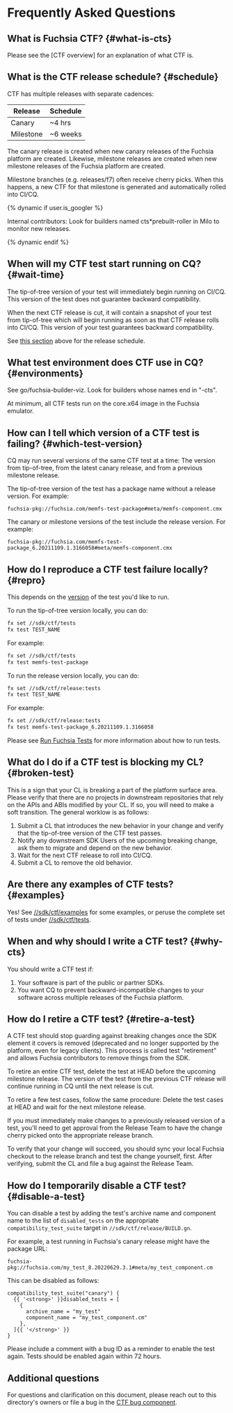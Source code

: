 # Frequently Asked Questions

## What is Fuchsia CTF? {#what-is-cts}

Please see the [CTF overview] for an explanation of what CTF is.

## What is the CTF release schedule? {#schedule}

CTF has multiple releases with separate cadences:

| Release  | Schedule |
|----------|----------|
| Canary   | ~4 hrs   |
| Milestone| ~6 weeks |

The canary release is created when new canary releases of the Fuchsia platform
are created. Likewise, milestone releases are created when new milestone releases
of the Fuchsia platform are created.

Milestone branches (e.g. releases/f7) often receive cherry picks. When this
happens, a new CTF for that milestone is generated and automatically rolled
into CI/CQ.

{% dynamic if user.is_googler %}

Internal contributors: Look for builders named cts*prebuilt-roller in Milo
to monitor new releases.

{% dynamic endif %}

## When will my CTF test start running on CQ? {#wait-time}

The tip-of-tree version of your test will immediately begin running on CI/CQ.
This version of the test does not guarantee backward compatibility.

When the next CTF release is cut, it will contain a snapshot of your test from
tip-of-tree which will begin running as soon as that CTF release rolls into
CI/CQ.  This version of your test guarantees backward compatibility.

See [this section](#schedule) above for the release schedule.

## What test environment does CTF use in CQ? {#environments}

See go/fuchsia-builder-viz. Look for builders whose names end in "-cts".

At minimum, all CTF tests run on the core.x64 image in the Fuchsia emulator.

## How can I tell which version of a CTF test is failing? {#which-test-version}

CQ may run several versions of the same CTF test at a time: The version from
tip-of-tree, from the latest canary release, and from a previous milestone
release.

The tip-of-tree version of the test has a package name without a release version.
For example:

```
fuchsia-pkg://fuchsia.com/memfs-test-package#meta/memfs-component.cmx
```

The canary or milestone versions of the test include the release version. For
example:

```
fuchsia-pkg://fuchsia.com/memfs-test-package_6.20211109.1.3166058#meta/memfs-component.cmx
```


## How do I reproduce a CTF test failure locally? {#repro}

This depends on the [version](#which-test-version) of the test you'd like to run.

To run the tip-of-tree version locally, you can do:

```sh
fx set //sdk/ctf/tests
fx test TEST_NAME
```

For example:

```sh
fx set //sdk/ctf/tests
fx test memfs-test-package
```

To run the release version locally, you can do:

```sh
fx set //sdk/ctf/release:tests
fx test TEST_NAME
```

For example:

```sh
fx set //sdk/ctf/release:tests
fx test memfs-test-package_6.20211109.1.3166058
```

Please see [Run Fuchsia Tests] for more information about how to run
tests.

## What do I do if a CTF test is blocking my CL? {#broken-test}

This is a sign that your CL is breaking a part of the platform surface area.
Please verify that there are no projects in downstream repositories that rely
on the APIs and ABIs modified by your CL. If so, you will need to make a
soft transition. The general worklow is as follows:

1. Submit a CL that introduces the new behavior in your change and verify that
   the tip-of-tree version of the CTF test passes.
1. Notify any downstream SDK Users of the upcoming breaking change, ask them to
   migrate and depend on the new behavior.
1. Wait for the next CTF release to roll into CI/CQ.
1. Submit a CL to remove the old behavior.

## Are there any examples of CTF tests? {#examples}

Yes!  See [//sdk/ctf/examples] for some examples, or peruse the complete set
of tests under [//sdk/ctf/tests].

## When and why should I write a CTF test? {#why-cts}

You should write a CTF test if:

1. Your software is part of the public or partner SDKs.
2. You want CQ to prevent backward-incompatible changes to your software
   across multiple releases of the Fuchsia platform.

## How do I retire a CTF test? {#retire-a-test}

A CTF test should stop guarding against breaking changes once the SDK element
it covers is removed (deprecated and no longer supported by the platform, even
for legacy clients). This process is called test "retirement" and allows Fuchsia
contributors to remove things from the SDK.

To retire an entire CTF test, delete the test at HEAD before the upcoming
milestone release. The version of the test from the previous CTF release will
continue running in CQ until the next release is cut.

To retire a few test cases, follow the same procedure: Delete the test cases at
HEAD and wait for the next milestone release.

If you must immediately make changes to a previously released version of a test,
you'll need to get approval from the Release Team to have the change cherry
picked onto the appropriate release branch.

To verify that your change will succeed, you should sync your local Fuchsia
checkout to the release branch and test the change yourself, first.  After
verifying, submit the CL and file a bug against the Release Team.

## How do I temporarily disable a CTF test? {#disable-a-test}

You can disable a test by adding the test's archive name and component name to
the list of `disabled_tests` on the appropriate `compatibility_test_suite`
target in `//sdk/ctf/release/BUILD.gn`.

For example, a test running in Fuchsia's canary release might have the package
URL:

```
fuchsia-pkg://fuchsia.com/my_test_8.20220629.3.1#meta/my_test_component.cm
```

This can be disabled as follows:

```
compatibility_test_suite("canary") {
  {{ '<strong>' }}disabled_tests = [
    {
      archive_name = "my_test"
      component_name = "my_test_component.cm"
    },
  ]{{ '</strong>' }}
}
```

Please include a comment with a bug ID as a reminder to enable the test again.
Tests should be enabled again within 72 hours.

## Additional questions

For questions and clarification on this document, please reach out to this
directory's owners or file a bug in the [CTF bug component].


[CTF bug component]: https://bugs.fuchsia.dev/p/fuchsia/templates/detail?saved=1&template=Fuchsia%20Compatibility%20Test%20Suite%20%28CTS%29&ts=1627669234
[CTS overview]: /docs/development/testing/cts/overview.md
[Run Fuchsia Tests]: /docs/development/testing/run_fuchsia_tests.md
[//sdk/ctf/examples]: https://fuchsia.googlesource.com/fuchsia/+/refs/heads/main/sdk/ctf/examples/
[//sdk/ctf/tests]: https://fuchsia.googlesource.com/fuchsia/+/refs/heads/main/sdk/ctf/tests/
